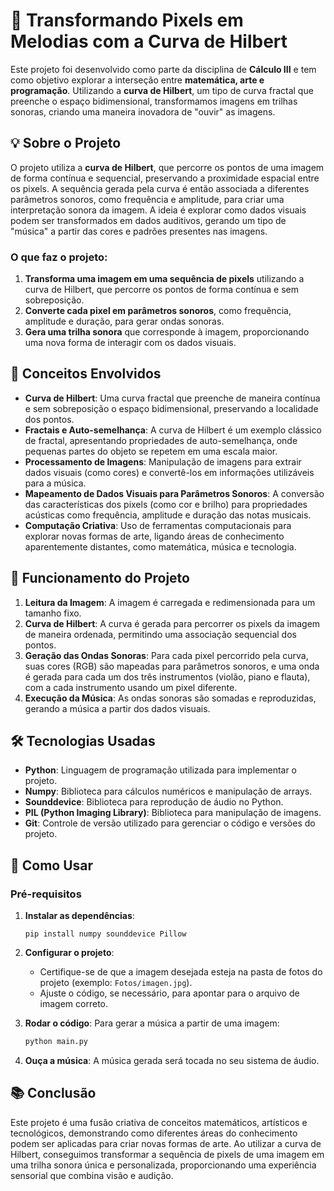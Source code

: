 
# 🎵 **Transformando Pixels em Melodias com a Curva de Hilbert**

Este projeto foi desenvolvido como parte da disciplina de **Cálculo III** e tem como objetivo explorar a interseção entre **matemática, arte e programação**. Utilizando a **curva de Hilbert**, um tipo de curva fractal que preenche o espaço bidimensional, transformamos imagens em trilhas sonoras, criando uma maneira inovadora de "ouvir" as imagens.

## 💡 **Sobre o Projeto**

O projeto utiliza a **curva de Hilbert**, que percorre os pontos de uma imagem de forma contínua e sequencial, preservando a proximidade espacial entre os pixels. A sequência gerada pela curva é então associada a diferentes parâmetros sonoros, como frequência e amplitude, para criar uma interpretação sonora da imagem. A ideia é explorar como dados visuais podem ser transformados em dados auditivos, gerando um tipo de "música" a partir das cores e padrões presentes nas imagens.

### O que faz o projeto:

1. **Transforma uma imagem em uma sequência de pixels** utilizando a curva de Hilbert, que percorre os pontos de forma contínua e sem sobreposição.
2. **Converte cada pixel em parâmetros sonoros**, como frequência, amplitude e duração, para gerar ondas sonoras.
3. **Gera uma trilha sonora** que corresponde à imagem, proporcionando uma nova forma de interagir com os dados visuais.

## 🧠 **Conceitos Envolvidos**

- **Curva de Hilbert**: Uma curva fractal que preenche de maneira contínua e sem sobreposição o espaço bidimensional, preservando a localidade dos pontos.
- **Fractais e Auto-semelhança**: A curva de Hilbert é um exemplo clássico de fractal, apresentando propriedades de auto-semelhança, onde pequenas partes do objeto se repetem em uma escala maior.
- **Processamento de Imagens**: Manipulação de imagens para extrair dados visuais (como cores) e convertê-los em informações utilizáveis para a música.
- **Mapeamento de Dados Visuais para Parâmetros Sonoros**: A conversão das características dos pixels (como cor e brilho) para propriedades acústicas como frequência, amplitude e duração das notas musicais.
- **Computação Criativa**: Uso de ferramentas computacionais para explorar novas formas de arte, ligando áreas de conhecimento aparentemente distantes, como matemática, música e tecnologia.

## 🎹 **Funcionamento do Projeto**

1. **Leitura da Imagem**: A imagem é carregada e redimensionada para um tamanho fixo.
2. **Curva de Hilbert**: A curva é gerada para percorrer os pixels da imagem de maneira ordenada, permitindo uma associação sequencial dos pontos.
3. **Geração das Ondas Sonoras**: Para cada pixel percorrido pela curva, suas cores (RGB) são mapeadas para parâmetros sonoros, e uma onda é gerada para cada um dos três instrumentos (violão, piano e flauta), com a cada instrumento usando um pixel diferente.
4. **Execução da Música**: As ondas sonoras são somadas e reproduzidas, gerando a música a partir dos dados visuais.

## 🛠 **Tecnologias Usadas**

- **Python**: Linguagem de programação utilizada para implementar o projeto.
- **Numpy**: Biblioteca para cálculos numéricos e manipulação de arrays.
- **Sounddevice**: Biblioteca para reprodução de áudio no Python.
- **PIL (Python Imaging Library)**: Biblioteca para manipulação de imagens.
- **Git**: Controle de versão utilizado para gerenciar o código e versões do projeto.

## 🚀 **Como Usar**

### Pré-requisitos

1. **Instalar as dependências**:
   ```
   pip install numpy sounddevice Pillow
   ```

2. **Configurar o projeto**:
   - Certifique-se de que a imagem desejada esteja na pasta de fotos do projeto (exemplo: `Fotos/imagen.jpg`).
   - Ajuste o código, se necessário, para apontar para o arquivo de imagem correto.

3. **Rodar o código**:
   Para gerar a música a partir de uma imagem:
   ```bash
   python main.py
   ```

4. **Ouça a música**:
   A música gerada será tocada no seu sistema de áudio.

## 📚 **Conclusão**

Este projeto é uma fusão criativa de conceitos matemáticos, artísticos e tecnológicos, demonstrando como diferentes áreas do conhecimento podem ser aplicadas para criar novas formas de arte. Ao utilizar a curva de Hilbert, conseguimos transformar a sequência de pixels de uma imagem em uma trilha sonora única e personalizada, proporcionando uma experiência sensorial que combina visão e audição.
